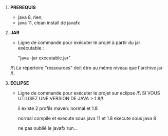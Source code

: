 1. __PREREQUIS__
    - java 8, rien;
    - java 11, clean install de javafx

2. __JAR__
    - Ligne de commande pour exécuter le projet à partir du jar exécutable :

        "java -jar executable.jar"

    /!\ Le répertoire "ressources" doit être au même niveau que l'archive jar /!\.




3. __ECLIPSE__
    - Ligne de commande pour exécuter le projet sur eclipse /!\ SI VOUS UTILISEZ UNE VERSION DE JAVA > 1.8/!\.

       il existe 2 profils maven: normal et 1.8
       
       normal compile et execute sous java 11
       et 1.8 execute sous java 8
       
       
       ne pas oublié le javafx:run...